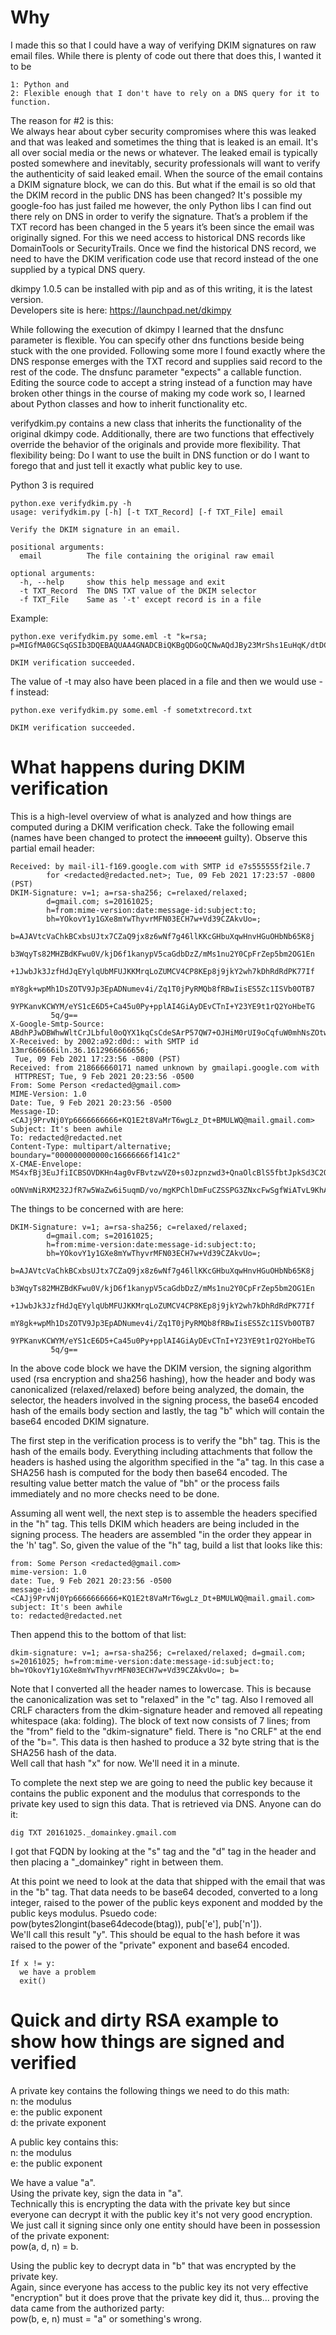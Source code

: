 # Why
I made this so that I could have a way of verifying DKIM signatures on raw email files. While there is plenty of code out there that does this, I wanted it to be

    1: Python and 
    2: Flexible enough that I don't have to rely on a DNS query for it to function.

The reason for #2 is this:  
We always hear about cyber security compromises where this was leaked and that was leaked and sometimes the thing that is leaked is an email. It's all over social media or the news or whatever. The leaked email is typically posted somewhere and inevitably, security professionals will want to verify the authenticity of said leaked email. When the source of the email contains a DKIM signature block, we can do this. But what if the email is so old that the DKIM record in the public DNS has been changed? It's possible my google-foo has just failed me however, the only Python libs I can find out there rely on DNS in order to verify the signature. That’s a problem if the TXT record has been changed in the 5 years it’s been since the email was originally signed. For this we need access to historical DNS records like DomainTools or SecurityTrails. Once we find the historical DNS record, we need to have the DKIM verification code use that record instead of the one supplied by a typical DNS query.

dkimpy 1.0.5 can be installed with pip and as of this writing, it is the latest version.  
Developers site is here: https://launchpad.net/dkimpy

While following the execution of dkimpy I learned that the dnsfunc parameter is flexible. You can specify other dns functions beside being stuck with the one provided. Following some more I found exactly where the DNS response emerges with the TXT record and supplies said record to the rest of the code. The dnsfunc parameter "expects" a callable function. Editing the source code to accept a string instead of a function may have broken other things in the course of making my code work so, I learned about Python classes and how to inherit functionality etc.

verifydkim.py contains a new class that inherits the functionality of the original dkimpy code. Additionally, there are two functions that effectively override the behavior of the originals and provide more flexibility. That flexibility being: Do I want to use the built in DNS function or do I want to forego that and just tell it exactly what public key to use.

Python 3 is required


```
python.exe verifydkim.py -h
usage: verifydkim.py [-h] [-t TXT_Record] [-f TXT_File] email

Verify the DKIM signature in an email.

positional arguments:
  email          The file containing the original raw email

optional arguments:
  -h, --help     show this help message and exit
  -t TXT_Record  The DNS TXT value of the DKIM selector
  -f TXT_File    Same as '-t' except record is in a file
```
Example:
```
python.exe verifydkim.py some.eml -t "k=rsa; p=MIGfMA0GCSqGSIb3DQEBAQUAA4GNADCBiQKBgQDGoQCNwAQdJBy23MrShs1EuHqK/dtDC33QrTqgWd9CJmtM3CK2ZiTYugkhcxnkEtGbzg+IJqcDRNkZHyoRezTf6QbinBB2dbyANEuwKI5DVRBFowQOj9zvM3IvxAEboMlb0szUjAoML94HOkKuGuCkdZ1gbVEi3GcVwrIQphal1QIDAQAB"

DKIM verification succeeded.
```
The value of -t may also have been placed in a file and then we would use -f instead:
```
python.exe verifydkim.py some.eml -f sometxtrecord.txt

DKIM verification succeeded.
```

# What happens during DKIM verification
This is a high-level overview of what is analyzed and how things are computed during a DKIM verification check. Take the following email (names have been changed to protect the ~~innocent~~ guilty). Observe this partial email header:

```
Received: by mail-il1-f169.google.com with SMTP id e7s555555f2ile.7
        for <redacted@redacted.net>; Tue, 09 Feb 2021 17:23:57 -0800 (PST)
DKIM-Signature: v=1; a=rsa-sha256; c=relaxed/relaxed;
        d=gmail.com; s=20161025;
        h=from:mime-version:date:message-id:subject:to;
        bh=YOkovY1y1GXe8mYwThyvrMFN03ECH7w+Vd39CZAkvUo=;
        b=AJAVtcVaChkBCxbsUJtx7CZaQ9jx8z6wNf7g46llKKcGHbuXqwHnvHGuOHbNb65K8j
         b3WqyTs82MHZBdKFwu0V/kjD6f1kanypV5caGdbDzZ/mMs1nu2Y0CpFrZep5bm2OG1En
         +1JwbJk3JzfHdJqEYylqUbMFUJKKMrqLoZUMCV4CP8KEp8j9jkY2wh7kDhRdRdPK77If
         mY8gk+wpMh1DsZOTV9Jp3EpADNumev4i/Zq1T0jPyRMQb8fRBwIisES5Zc1ISVb0OTB7
         9YPKanvKCWYM/eYS1cE6D5+Ca45u0Py+pplAI4GiAyDEvCTnI+Y23YE9t1rQ2YoHbeTG
         5q/g==
X-Google-Smtp-Source: ABdhPJwDBWhwWltCrJLbful0oQYX1kqCsCdeSArP57QW7+OJHiM0rUI9oCqfuW0mhNsZOtwzaVn+fuAHUR79xTgohIQ=
X-Received: by 2002:a92:d0d:: with SMTP id 13mr666666iln.36.1612966666656;
 Tue, 09 Feb 2021 17:23:56 -0800 (PST)
Received: from 218666660171 named unknown by gmailapi.google.com with
 HTTPREST; Tue, 9 Feb 2021 20:23:56 -0500
From: Some Person <redacted@gmail.com>
MIME-Version: 1.0
Date: Tue, 9 Feb 2021 20:23:56 -0500
Message-ID: <CAJj9PrvNj0Yp6666666666+KQ1E2t8VaMrT6wgLz_Dt+BMULWQ@mail.gmail.com>
Subject: It's been awhile
To: redacted@redacted.net
Content-Type: multipart/alternative; boundary="000000000000c16666666f141c2"
X-CMAE-Envelope: MS4xfBj3EuJfiICBSOVDKHn4ag0vFBvtzwVZ0+s0Jzpnzwd3+QnaOlcBlS5fbtJpkSd3C2ObAruSIy1sWpcHJky1cufLKZrvIsCugZF3+WE0n25DEuRpzJPL
 oONVmNiRXM232JfR7w5WaZw6i5uqmD/vo/mgKPChlDmFuCZSSPG3ZNxcFwSgfWiATvL9KhAV67auSS80/KIpw1NKkJDI3qXrIl8=
```
The things to be concerned with are here:
```
DKIM-Signature: v=1; a=rsa-sha256; c=relaxed/relaxed;
        d=gmail.com; s=20161025;
        h=from:mime-version:date:message-id:subject:to;
        bh=YOkovY1y1GXe8mYwThyvrMFN03ECH7w+Vd39CZAkvUo=;
        b=AJAVtcVaChkBCxbsUJtx7CZaQ9jx8z6wNf7g46llKKcGHbuXqwHnvHGuOHbNb65K8j
         b3WqyTs82MHZBdKFwu0V/kjD6f1kanypV5caGdbDzZ/mMs1nu2Y0CpFrZep5bm2OG1En
         +1JwbJk3JzfHdJqEYylqUbMFUJKKMrqLoZUMCV4CP8KEp8j9jkY2wh7kDhRdRdPK77If
         mY8gk+wpMh1DsZOTV9Jp3EpADNumev4i/Zq1T0jPyRMQb8fRBwIisES5Zc1ISVb0OTB7
         9YPKanvKCWYM/eYS1cE6D5+Ca45u0Py+pplAI4GiAyDEvCTnI+Y23YE9t1rQ2YoHbeTG
         5q/g==
```
In the above code block we have the DKIM version, the signing algorithm used (rsa encryption and sha256 hashing), how the header and body was canonicalized (relaxed/relaxed) before being analyzed, the domain, the selector, the headers involved in the signing process, the base64 encoded hash of the emails body section and lastly, the tag "b" which will contain the base64 encoded DKIM signature.

The first step in the verification process is to verify the "bh" tag. This is the hash of the emails body. Everything including attachments that follow the headers is hashed using the algorithm specified in the "a" tag. In this case a SHA256 hash is computed for the body then base64 encoded. The resulting value better match the value of "bh" or the process fails immediately and no more checks need to be done.

Assuming all went well, the next step is to assemble the headers specified in the "h" tag. This tells DKIM which headers are being included in the signing process. The headers are assembled "in the order they appear in the 'h' tag". So, given the value of the "h" tag, build a list that looks like this:
```
from: Some Person <redacted@gmail.com>
mime-version: 1.0
date: Tue, 9 Feb 2021 20:23:56 -0500
message-id: <CAJj9PrvNj0Yp6666666666+KQ1E2t8VaMrT6wgLz_Dt+BMULWQ@mail.gmail.com>
subject: It's been awhile
to: redacted@redacted.net
```
Then append this to the bottom of that list:
```
dkim-signature: v=1; a=rsa-sha256; c=relaxed/relaxed; d=gmail.com; s=20161025; h=from:mime-version:date:message-id:subject:to; bh=YOkovY1y1GXe8mYwThyvrMFN03ECH7w+Vd39CZAkvUo=; b=
```
Note that I converted all the header names to lowercase. This is because the canonicalization was set to "relaxed" in the "c" tag. Also I removed all CRLF characters from the dkim-signature header and removed all repeating whitespace (aka: folding). The block of text now consists of 7 lines; from the "from" field to the "dkim-signature" field. There is "no CRLF" at the end of the "b=". This data is then hashed to produce a 32 byte string that is the SHA256 hash of the data.  
Well call that hash "x" for now. We'll need it in a minute.

To complete the next step we are going to need the public key because it contains the public exponent and the modulus that corresponds to the private key used to sign this data. That is retrieved via DNS. Anyone can do it:
```
dig TXT 20161025._domainkey.gmail.com
```
I got that FQDN by looking at the "s" tag and the "d" tag in the header and then placing a "\_domainkey" right in between them.

At this point we need to look at the data that shipped with the email that was in the "b" tag. That data needs to be base64 decoded, converted to a long integer, raised to the power of the public keys exponent and modded by the public keys modulus. Psuedo code: pow(bytes2longint(base64decode(btag)), pub['e'], pub['n']).  
We'll call this result "y". This should be equal to the hash before it was raised to the power of the "private" exponent and base64 encoded.

```
If x != y:
  we have a problem
  exit()
```

# Quick and dirty RSA example to show how things are signed and verified
A private key contains the following things we need to do this math:  
n: the modulus  
e: the public exponent  
d: the private exponent

A public key contains this:  
n: the modulus  
e: the public exponent


We have a value "a".  
Using the private key, sign the data in "a".  
Technically this is encrypting the data with the private key but since everyone can decrypt it with the public key it's not very good encryption. We just call it signing since only one entity should have been in possession of the private exponent:  
pow(a, d, n) = b.  

Using the public key to decrypt data in "b" that was encrypted by the private key.  
Again, since everyone has access to the public key its not very effective "encryption" but it does prove that the private key did it, thus... proving the data came from the authorized party:  
pow(b, e, n) must = "a" or something's wrong.
